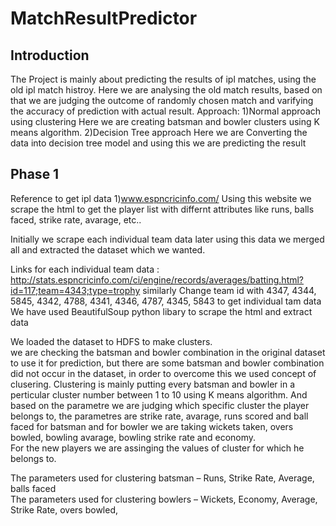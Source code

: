 # MatchResultPredictor

## Introduction
The Project is mainly about predicting the results of ipl matches, using the old ipl match histroy. Here we are analysing the old match results, based on that we are judging the outcome of randomly chosen match  and varifying the accuracy of prediction with actual result.
Approach:
1)Normal approach using clustering 
   Here we are creating batsman and bowler clusters using K means algorithm.
2)Decision Tree approach 
		   Here we are Converting the data into decision tree model and using this we are predicting the result 

## Phase 1  
Reference to get ipl data 
1)www.espncricinfo.com/ 
Using this website we scrape the html to get the player list with differnt attributes like runs, balls faced, strike rate, avarage, etc..

Initially  we scrape each individual team data later using this data we merged all and extracted the dataset which we wanted.



Links for each individual team data :  
http://stats.espncricinfo.com/ci/engine/records/averages/batting.html?id=117;team=4343;type=trophy
similarly Change team id  with 4347, 4344, 5845, 4342, 4788, 4341, 4346, 4787, 4345, 5843 to get individual tam data 
We have used BeautifulSoup python libary to scrape the html and extract data 

We loaded the dataset to HDFS to make clusters.  
we are checking the batsman and bowler combination in the original dataset to use it for prediction, but there are some batsman and bowler combination did not occur in the dataset, in order to overcome this we used concept of clusering. Clustering is mainly putting every batsman and bowler in a perticular cluster number between 1 to 10 using K means algorithm. And based on the parametre we are judging which specific cluster the player belongs to, the parametres are strike rate, avarage, runs scored and ball faced for batsman and for bowler we are taking wickets taken, overs bowled, bowling avarage, bowling strike rate and economy.  
For the new players we are assinging the values of cluster for which he belongs to.  

The parameters used for clustering batsman – Runs, Strike Rate, Average, balls faced  
The parameters used for clustering bowlers – Wickets, Economy, Average, Strike Rate, overs bowled, 
